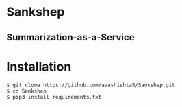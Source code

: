 # Sankshep
Summarization-as-a-Service
---
# Installation
```
$ git clone https://github.com/avashishta5/Sankshep.git
$ cd Sankshep
$ pip3 install requirements.txt
```
